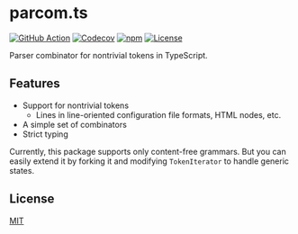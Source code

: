 # parcom.ts

[![GitHub Action](https://img.shields.io/github/actions/workflow/status/raviqqe/parcom.ts/test.yaml?branch=main&style=flat-square)](https://github.com/raviqqe/parcom.ts/actions)
[![Codecov](https://img.shields.io/codecov/c/github/raviqqe/parcom.ts.svg?style=flat-square)](https://codecov.io/gh/raviqqe/parcom.ts)
[![npm](https://img.shields.io/npm/v/@raviqqe/parcom?style=flat-square)](https://www.npmjs.com/package/@raviqqe/parcom)
[![License](https://img.shields.io/github/license/raviqqe/parcom.ts.svg?style=flat-square)](LICENSE)

Parser combinator for nontrivial tokens in TypeScript.

## Features

- Support for nontrivial tokens
  - Lines in line-oriented configuration file formats, HTML nodes, etc.
- A simple set of combinators
- Strict typing

Currently, this package supports only content-free grammars.
But you can easily extend it by forking it and modifying `TokenIterator` to handle generic states.

## License

[MIT](LICENSE)
